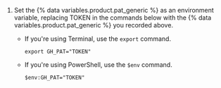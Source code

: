 1. Set the {% data variables.product.pat_generic %} as an environment variable, replacing TOKEN in the commands below with the {% data variables.product.pat_generic %} you recorded above.

   - If you're using Terminal, use the `export` command.

      ```shell copy
      export GH_PAT="TOKEN"
      ```

   - If you're using PowerShell, use the `$env` command.

      ```shell copy
      $env:GH_PAT="TOKEN"
      ```

